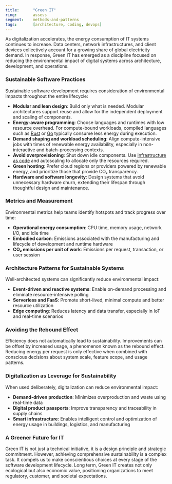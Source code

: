```yaml
---
title:      "Green IT"
ring:       assess
segment:    methods-and-patterns
tags:       [architecture, coding, devops]
---
```


As digitalization accelerates, the energy consumption of IT systems continues to increase. Data centers, network infrastructures, and client devices collectively account for a growing share of global electricity demand. In response, Green IT has emerged as a discipline focused on reducing the environmental impact of digital systems across architecture, development, and operations.

### Sustainable Software Practices
Sustainable software development requires consideration of environmental impacts throughout the entire lifecycle:
- **Modular and lean design**: Build only what is needed. Modular architectures support reuse and allow for the independent deployment and scaling of components.
- **Energy-aware programming**: Choose languages and runtimes with low resource overhead. For compute-bound workloads, compiled languages such as [Rust](/languages-and-frameworks/rust/) or [Go](/languages-and-frameworks/go-lang/) typically consume less energy during execution.
- **Demand shaping and workload scheduling**: Align compute-intensive jobs with times of renewable energy availability, especially in non-interactive and batch-processing contexts.
- **Avoid overprovisioning**: Shut down idle components. Use [infrastructure as code](/methods-and-patterns/infrastructure-as-code/) and autoscaling to allocate only the resources required.
- **Green hosting**: Prefer cloud regions or providers powered by renewable energy, and prioritize those that provide CO₂ transparency.
- **Hardware and software longevity**: Design systems that avoid unnecessary hardware churn, extending their lifespan through thoughtful design and maintenance.

### Metrics and Measurement
Environmental metrics help teams identify hotspots and track progress over time:
- **Operational energy consumption**: CPU time, memory usage, network I/O, and idle time
- **Embodied carbon**: Emissions associated with the manufacturing and lifecycle of development and runtime hardware
- **CO₂ emissions per unit of work**: Emissions per request, transaction, or user session

### Architecture Patterns for Sustainable Systems
Well-architected systems can significantly reduce environmental impact:
- **Event-driven and reactive systems**: Enable on-demand processing and eliminate resource-intensive polling
- **Serverless and FaaS**: Promote short-lived, minimal compute and better resource utilization
- **Edge computing**: Reduces latency and data transfer, especially in IoT and real-time scenarios

### Avoiding the Rebound Effect
Efficiency does not automatically lead to sustainability. Improvements can be offset by increased usage, a phenomenon known as the rebound effect. Reducing energy per request is only effective when combined with conscious decisions about system scale, feature scope, and usage patterns.

### Digitalization as Leverage for Sustainability
When used deliberately, digitalization can reduce environmental impact:
- **Demand-driven production**: Minimizes overproduction and waste using real-time data
- **Digital product passports**: Improve transparency and traceability in supply chains
- **Smart infrastructure**: Enables intelligent control and optimization of energy usage in buildings, logistics, and manufacturing

### A Greener Future for IT
Green IT is not just a technical initiative, it is a design principle and strategic commitment. However, achieving comprehensive sustainability is a complex task. It compels us to make conscientious choices at every stage of the software development lifecycle. Long term, Green IT creates not only ecological but also economic value, positioning organizations to meet regulatory, customer, and societal expectations.
